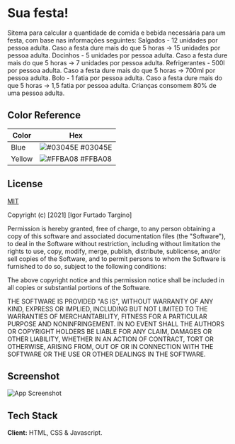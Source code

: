 
# Sua festa!

Sitema para calcular a quantidade de comida e bebida necessária para um festa,
com base nas informações seguintes:
Salgados - 12 unidades por pessoa adulta. Caso a festa dure mais do que 5 horas -> 15 unidades por pessoa adulta.
Docinhos - 5 unidades por pessoa adulta. Caso a festa dure mais do que 5 horas -> 7 unidades por pessoa adulta.
Refrigerantes - 500l por pessoa adulta. Caso a festa dure mais do que 5 horas -> 700ml por pessoa adulta.
Bolo - 1 fatia por pessoa adulta. Caso a festa dure mais do que 5 horas -> 1,5 fatia por pessoa adulta.
Crianças consomem 80% de uma pessoa adulta.

## Color Reference

| Color             | Hex                                                                |
| ----------------- | ------------------------------------------------------------------ |
| Blue | ![#03045E](https://via.placeholder.com/10/0a192f?text=+) #03045E |
| Yellow| ![#FFBA08](https://via.placeholder.com/10/f8f8f8?text=+) #FFBA08 |


## License

[MIT](https://choosealicense.com/licenses/mit/)

Copyright (c) [2021] [Igor Furtado Targino]

Permission is hereby granted, free of charge, to any person obtaining a copy
of this software and associated documentation files (the "Software"), to deal
in the Software without restriction, including without limitation the rights
to use, copy, modify, merge, publish, distribute, sublicense, and/or sell
copies of the Software, and to permit persons to whom the Software is
furnished to do so, subject to the following conditions:

The above copyright notice and this permission notice shall be included in all
copies or substantial portions of the Software.

THE SOFTWARE IS PROVIDED "AS IS", WITHOUT WARRANTY OF ANY KIND, EXPRESS OR
IMPLIED, INCLUDING BUT NOT LIMITED TO THE WARRANTIES OF MERCHANTABILITY,
FITNESS FOR A PARTICULAR PURPOSE AND NONINFRINGEMENT. IN NO EVENT SHALL THE
AUTHORS OR COPYRIGHT HOLDERS BE LIABLE FOR ANY CLAIM, DAMAGES OR OTHER
LIABILITY, WHETHER IN AN ACTION OF CONTRACT, TORT OR OTHERWISE, ARISING FROM,
OUT OF OR IN CONNECTION WITH THE SOFTWARE OR THE USE OR OTHER DEALINGS IN THE
SOFTWARE.

  
## Screenshot

![App Screenshot](https://igortargino.vercel.app/LAYOUT/sua_festa_mockup.png)

  
## Tech Stack

**Client:** HTML, CSS & Javascript.


  